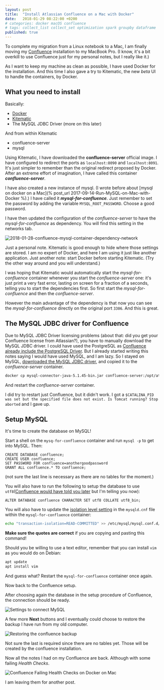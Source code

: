 ```yaml
---
layout: post
title:  "Install Atlassian Confluence on a Mac with Docker"
date:   2018-01-29 08:22:00 +0200
# categories: docker macOS confluence
# tags: collect_list collect_set optimization spark groupby dataframe
published: true
---
```


To complete my migration from a Linux notebook to a Mac, I am finally moving my [Confluence](https://www.atlassian.com/software/confluence) installation to my MacBook Pro. (I know, it's a bit overkill to use Confluence just for my personal notes, but I really like it.)

As I want to keep my machine as clean as possible, I have used Docker for the installation. And this time I also gave a try to Kitematic, the new *beta* UI to handle the containers, by Docker.

## What you need to install

Basically:

* [Docker](https://www.docker.com/community-edition)
* [Kitematic](https://kitematic.com/)
* The MySQL JDBC Driver (more on this later)

And from within Kitematic
* confluence-server
* mysql

Using Kitematic, I have downloaded the **confluence-server** official image. I have configured to redirect the ports as `localhost:8090` and `localhost:8091`. It's just simpler to remember than the original redirect proposed by Docker. After an extreme effort of imagination, I have called this container ***confluence-server***.

I have also created a new instance of mysql. (I wrote before about [mysql on docker on a Mac](% post_url 2017-09-14-Run-MySQL-on-Mac-with-Docker %).) I have called it ***mysql-for-confluence***. Just remember to set the password by adding the variable `MYSQL_ROOT_PASSWORD`. Choose a good password. 

I have then updated the configuration of the *confluence-server* to have the *mysql-for-confluence* as dependency. You will find this setting in the networks tab.

![2018-01-28-confluence-mysql-container-dependency-network](/images/2018-01-28-confluence-mysql-container-dependency-network.png)

Just a personal note. Kitematic is good enough to hide where those settings are stored. I am no expert of Docker, and here I am using it just like another application. Just another note: start Docker before starting Kitematic. (Try the other way around and you will understand.)

I was hoping that Kitematic would automatically start the *mysql-for-confluence* container whenever you start the *confluence-server* one: it's just print a very fast error, lasting on screen for a fraction of a seconds, telling you to start the dependencies first. So first start the *mysql-for-confluence* and then the *confluence-server*.

However the main advantage of the dependency is that now you can see the *mysql-for-confluence* directly on the original port `3306`. And this is great.

## The MySQL JDBC driver for Confluence

Due to MySQL JDBC Driver licensing problems (about that: did you get your Confluence license from Atlassian?), you have to manually download the MySQL JDBC driver. I could have used the PostgreSQL as [Confluence already include the PostgreSQL Driver](https://confluence.atlassian.com/doc/database-jdbc-drivers-171742.html). But I already started writing this notes saying I would have used MySQL, and I am lazy. So I stayed on MySQL, [downloaded the MySQL JDBC driver](https://dev.mysql.com/downloads/connector/j/), and copied it to the *confluence-server* container.

```bash
docker cp mysql-connector-java-5.1.45-bin.jar confluence-server:/opt/atlassian/confluence/confluence/WEB-INF/lib
```

And restart the *confluence-server* container.

I did try to restart just Confluence, but it didn't work. I got a `$CATALINA_PID was set but the specified file does not exist. Is Tomcat running? Stop aborted` and I gave up.

## Setup MySQL

It's time to create the database on MySQL!

Start a shell on the `mysq-for-confluence` container and run `mysql -p` to get into MySQL. Then:

```mysql
CREATE DATABASE confluence;
CREATE USER confluence;
SET PASSWORD FOR confluence=anothergoodpassword
GRANT ALL confluence.* TO confluence;
```

(not sure the last line is necessary as there are no tables for the moment.)

You will also have to run the following to setup the database to use `utf8`([Confluence would have told you later](https://confluence.atlassian.com/kb/how-to-fix-the-collation-and-character-set-of-a-mysql-database-744326173.html) but I'm telling you now):

```mysql
ALTER DATABASE confluence CHARACTER SET utf8 COLLATE utf8_bin;
```

You will also have to update the [isolation level setting](https://confluence.atlassian.com/confkb/confluence-fails-to-start-and-throws-mysql-session-isolation-level-repeatable-read-is-no-longer-supported-error-241568536.html) in the `mysqld.cnf` file within the `mysql-for-confluence` container:

```bash
echo "transaction-isolation=READ-COMMITTED" >> /etc/mysql/mysql.conf.d/mysqld.cnf
```

**Make sure the quotes are correct** if you are copying and pasting this command!

Should you be willing to use a text editor, remember that you can install `vim` as you would do on Debian:

```bash
apt update
apt install vim
```

And guess what? Restart the `mysql-for-confluence` container once again.

Now back to the Confluence setup.

After choosing again the database in the setup procedure of Confluence, the connection should be ready.

![Settings to connect MySQL](/images/2018-01-28-setup-mysql-connection-success.png)

A few more **Next** buttons and I eventually could choose to restore the backup I have run from my old computer.

![Restoring the confluence backup](/images/2018-01-28-confluence-setup-restore-progress.png)

Not sure the last is required since there are no tables yet. Those will be created by the confluence installation.

Now all the notes I had on my Confluence are back. Although with some failing *Health Checks*.

![Confluence Failing Health Checks on Docker on Mac](/images/2018-01-28-confluence-health-checks-mac-docker.png)

I am leaving them for another post.
